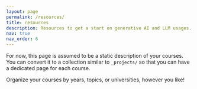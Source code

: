 ```yaml
---
layout: page
permalink: /resources/
title: resources
description: Resources to get a start on generative AI and LLM usages.
nav: true
nav_order: 6
---
```


For now, this page is assumed to be a static description of your courses. You can convert it to a collection similar to `_projects/` so that you can have a dedicated page for each course.

Organize your courses by years, topics, or universities, however you like!

